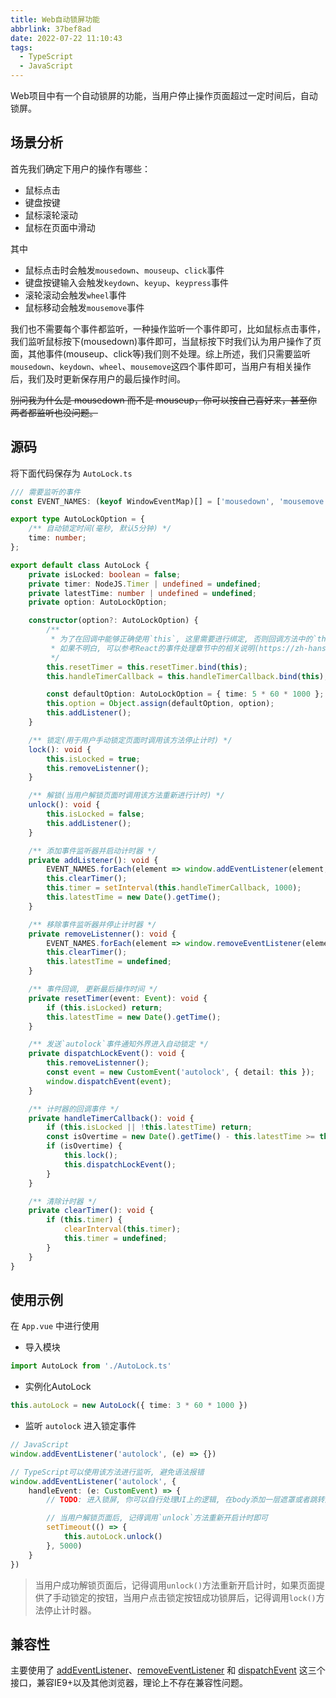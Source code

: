 ```yaml
---
title: Web自动锁屏功能
abbrlink: 37bef8ad
date: 2022-07-22 11:10:43
tags:
  - TypeScript
  - JavaScript
---
```


Web项目中有一个自动锁屏的功能，当用户停止操作页面超过一定时间后，自动锁屏。

## 场景分析

首先我们确定下用户的操作有哪些：
- 鼠标点击
- 键盘按键
- 鼠标滚轮滚动
- 鼠标在页面中滑动

其中
- 鼠标点击时会触发`mousedown`、`mouseup`、`click`事件
- 键盘按键输入会触发`keydown`、`keyup`、`keypress`事件
- 滚轮滚动会触发`wheel`事件
- 鼠标移动会触发`mousemove`事件

我们也不需要每个事件都监听，一种操作监听一个事件即可，比如鼠标点击事件，我们监听鼠标按下(mousedown)事件即可，当鼠标按下时我们认为用户操作了页面，其他事件(mouseup、click等)我们则不处理。综上所述，我们只需要监听`mousedown`、`keydown`、`wheel`、`mousemove`这四个事件即可，当用户有相关操作后，我们及时更新保存用户的最后操作时间。

~~别问我为什么是 mousedown 而不是 mouseup，你可以按自己喜好来，甚至你两者都监听也没问题。~~

## 源码

将下面代码保存为 `AutoLock.ts`

```ts
/// 需要监听的事件
const EVENT_NAMES: (keyof WindowEventMap)[] = ['mousedown', 'mousemove', 'keydown', 'wheel'];

export type AutoLockOption = {
    /** 自动锁定时间(毫秒, 默认5分钟) */
    time: number;
};

export default class AutoLock {
    private isLocked: boolean = false;
    private timer: NodeJS.Timer | undefined = undefined;
    private latestTime: number | undefined = undefined;
    private option: AutoLockOption;

    constructor(option?: AutoLockOption) {
        /**
         * 为了在回调中能够正确使用`this`, 这里需要进行绑定, 否则回调方法中的`this`将会指向`window`对象
         * 如果不明白, 可以参考React的事件处理章节中的相关说明(https://zh-hans.reactjs.org/docs/handling-events.html)
         */
        this.resetTimer = this.resetTimer.bind(this);
        this.handleTimerCallback = this.handleTimerCallback.bind(this);

        const defaultOption: AutoLockOption = { time: 5 * 60 * 1000 };
        this.option = Object.assign(defaultOption, option);
        this.addListener();
    }

    /** 锁定(用于用户手动锁定页面时调用该方法停止计时) */
    lock(): void {
        this.isLocked = true;
        this.removeListenner();
    }

    /** 解锁(当用户解锁页面时调用该方法重新进行计时) */
    unlock(): void {
        this.isLocked = false;
        this.addListener();
    }

    /** 添加事件监听器并启动计时器 */
    private addListener(): void {
        EVENT_NAMES.forEach(element => window.addEventListener(element, this.resetTimer));
        this.clearTimer();
        this.timer = setInterval(this.handleTimerCallback, 1000);
        this.latestTime = new Date().getTime();
    }

    /** 移除事件监听器并停止计时器 */
    private removeListenner(): void {
        EVENT_NAMES.forEach(element => window.removeEventListener(element, this.resetTimer));
        this.clearTimer();
        this.latestTime = undefined;
    }

    /** 事件回调, 更新最后操作时间 */
    private resetTimer(event: Event): void {
        if (this.isLocked) return;
        this.latestTime = new Date().getTime();
    }

    /** 发送`autolock`事件通知外界进入自动锁定 */
    private dispatchLockEvent(): void {
        this.removeListenner();
        const event = new CustomEvent('autolock', { detail: this });
        window.dispatchEvent(event);
    }

    /** 计时器的回调事件 */
    private handleTimerCallback(): void {
        if (this.isLocked || !this.latestTime) return;
        const isOvertime = new Date().getTime() - this.latestTime >= this.option.time;
        if (isOvertime) {
            this.lock();
            this.dispatchLockEvent();
        }
    }

    /** 清除计时器 */
    private clearTimer(): void {
        if (this.timer) {
            clearInterval(this.timer);
            this.timer = undefined;
        }
    }
}
```

## 使用示例

在 `App.vue` 中进行使用

- 导入模块
```ts
import AutoLock from './AutoLock.ts'
```

- 实例化AutoLock
```ts
this.autoLock = new AutoLock({ time: 3 * 60 * 1000 })
```

- 监听 `autolock` 进入锁定事件
```ts
// JavaScript
window.addEventListener('autolock', (e) => {})

// TypeScript可以使用该方法进行监听, 避免语法报错
window.addEventListener('autolock', {
    handleEvent: (e: CustomEvent) => {
        // TODO: 进入锁屏, 你可以自行处理UI上的逻辑, 在body添加一层遮罩或者跳转到对应的锁屏页面

        // 当用户解锁页面后, 记得调用`unlock`方法重新开启计时即可
        setTimeout(() => {
            this.autoLock.unlock()
        }, 5000)
    }
})
```

> 当用户成功解锁页面后，记得调用`unlock()`方法重新开启计时，如果页面提供了手动锁定的按钮，当用户点击锁定按钮成功锁屏后，记得调用`lock()`方法停止计时器。

## 兼容性

主要使用了 [addEventListener](https://developer.mozilla.org/zh-CN/docs/Web/API/EventTarget/addEventListener)、[removeEventListener](https://developer.mozilla.org/zh-CN/docs/Web/API/EventTarget/removeEventListener) 和 [dispatchEvent](https://developer.mozilla.org/zh-CN/docs/Web/API/EventTarget/dispatchEvent) 这三个接口，兼容IE9+以及其他浏览器，理论上不存在兼容性问题。